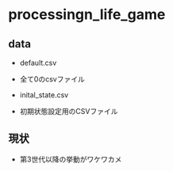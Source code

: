 # processingn_life_game

## data
* default.csv
 - 全て0のcsvファイル
* inital_state.csv
 - 初期状態設定用のCSVファイル


## 現状
* 第3世代以降の挙動がワケワカメ
